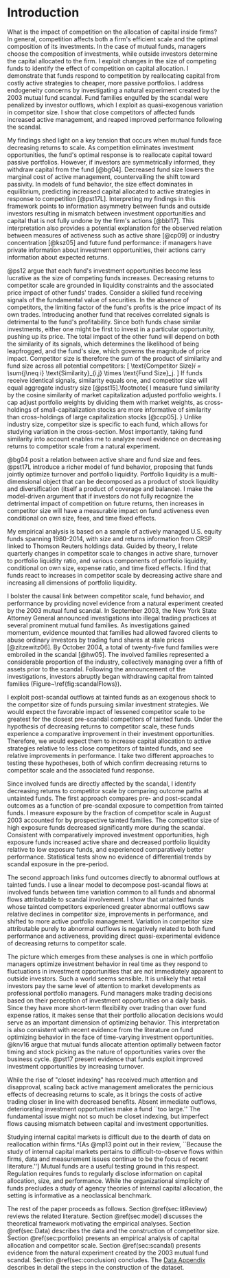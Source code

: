 # Introduction

What is the impact of competition on the allocation of capital inside firms? In general, competition affects both a firm's efficient scale and the optimal composition of its investments.
In the case of mutual funds, managers choose the composition of investments, while outside investors determine the capital allocated to the firm. 
I exploit changes in the size of competing funds to identify the effect of competition on capital allocation. I demonstrate that funds respond to competition by reallocating capital from costly active strategies to cheaper, more passive portfolios. I address endogeneity concerns by investigating a natural experiment created by the 2003 mutual fund scandal. Fund families engulfed by the scandal were penalized by investor outflows, which I exploit as quasi-exogenous variation in competitor size. I show that close competitors of affected funds increased active management, and reaped improved performance following the scandal.

My findings shed light on a key tension that occurs when mutual funds face decreasing returns to scale. As competition eliminates investment opportunities, the fund's optimal response is to reallocate capital toward passive portfolios. However, if investors are symmetrically informed, they withdraw capital from the fund [@bg04]. Decreased fund size lowers the marginal cost of active management, countervailing the shift toward passivity. In models of fund behavior, the size effect dominates in equilibrium, predicting increased capital allocated to active strategies in response to competition [@pst17L]. Interpreting my findings in this framework points to information asymmetry between funds and outside investors resulting in mismatch between investment opportunities and capital that is not fully undone by the firm's actions [@bbl17]. This interpretation also provides a potential explanation for the observed relation between measures of activeness such as active share [@cp09] or industry concentration [@ksz05] and future fund performance: if managers have private information about investment opportunities, their actions carry information about expected returns.

@ps12 argue that each fund's investment opportunities become less lucrative as the size of competing funds increases.
Decreasing returns to competitor scale are grounded in liquidity constraints and the associated price impact of other funds' trades. Consider a skilled fund receiving signals of the fundamental value of securities. In the absence of competitors, the limiting factor of the fund's profits is the price impact of its own trades. Introducing another fund that receives correlated signals is detrimental to the fund's profitability. Since both funds chase similar investments, either one might be first to invest in a particular opportunity, pushing up its price. The total impact of the other fund will depend on both the similarity of its signals, which determines the likelihood of being leapfrogged, and the fund's size, which governs the magnitude of price impact. Competitor size is therefore the sum of the product of similarity and fund size across all potential competitors:
\[
\text{Competitor Size}_i = \sum_{j\neq i} \text{Similarity}_{i,j} \times \text{Fund Size}_j.
\]
If funds receive identical signals, similarity equals one, and competitor size will equal aggregate industry size [@pst15].\footnote{
I measure fund similarity by the cosine similarity of market capitalization adjusted portfolio weights. I cap adjust portfolio weights by dividing them with market weights, as cross-holdings of small-capitalization stocks are more informative of similarity than cross-holdings of large capitalization stocks [@ccp05].
}
Unlike industry size, competitor size is specific to each fund, which allows for studying variation in the cross-section. Most importantly, taking fund similarity into account enables me to analyze novel evidence on decreasing returns to competitor scale from a natural experiment.

@bg04 posit a relation between active share and fund size and fees. @pst17L introduce a richer model of fund behavior, proposing that funds jointly optimize turnover and portfolio liquidity. Portfolio liquidity is a multi-dimensional object that can be decomposed as a product of stock liquidity and diversification (itself a product of coverage and balance). I make the model-driven argument that if investors do not fully recognize the detrimental impact of competition on future returns, then increases in competitor size will have a measurable impact on fund activeness even conditional on own size, fees, and time fixed effects.

My empirical analysis is based on a sample of actively managed U.S. equity funds spanning 1980-2014, with size and returns information from CRSP linked to Thomson Reuters holdings data.
Guided by theory, I relate quarterly changes in competitor scale to changes in active share, turnover to portfolio liquidity ratio, and various components of portfolio liquidity, conditional on own size, expense ratio, and time fixed effects. I find that funds react to increases in competitor scale by decreasing active share and increasing all dimensions of portfolio liquidity.

I bolster the causal link between competitor scale, fund behavior, and performance by providing novel evidence from a natural experiment created by the 2003 mutual fund scandal. In September 2003, the New York State Attorney General announced investigations into illegal trading practices at several prominent mutual fund families. As investigations gained momentum, evidence mounted that families had allowed favored clients to abuse ordinary investors by trading fund shares at stale prices [@zitzewitz06]. By October 2004, a total of twenty-five fund families were embroiled in the scandal [@hw05]. The involved families represented a considerable proportion of the industry, collectively managing over a fifth of assets prior to the scandal. Following the announcement of the investigations, investors abruptly began withdrawing capital from tainted families (Figure~\ref{fig:scandalFlows}).

I exploit post-scandal outflows at tainted funds as an exogenous shock to the competitor size of funds pursuing similar investment strategies. We would expect the favorable impact of lessened competitor scale to be greatest for the closest pre-scandal competitors of tainted funds. Under the hypothesis of decreasing returns to competitor scale, these funds experience a comparative improvement in their investment opportunities. Therefore, we would expect them to increase capital allocation to active strategies relative to less close competitors of tainted funds, and see relative improvements in performance. I take two different approaches to testing these hypotheses, both of which confirm decreasing returns to competitor scale and the associated fund response.

Since involved funds are directly affected by the scandal, I identify decreasing returns to competitor scale by comparing outcome paths at untainted funds. The first approach compares pre- and post-scandal outcomes as a function of pre-scandal exposure to competition from tainted   funds. I measure exposure by the fraction of competitor scale in August 2003 accounted for by prospective tainted families. The competitor size of high exposure funds decreased significantly more during the scandal. Consistent with comparatively improved investment opportunities, high exposure funds increased active share and decreased portfolio liquidity relative to low exposure funds, and experienced comparatively better performance. Statistical tests show no evidence of differential trends by scandal exposure in the pre-period.

The second approach links fund outcomes directly to abnormal outflows at tainted funds. I use a linear model to decompose post-scandal flows at involved funds between time variation common to all funds and abnormal flows attributable to scandal involvement. I show that untainted funds whose tainted competitors experienced greater abnormal outflows saw relative declines in competitor size, improvements in performance, and shifted to more active portfolio management. Variation in competitor size attributable purely to abnormal outflows is negatively related to both fund performance and activeness, providing direct quasi-experimental evidence of decreasing returns to competitor scale.

The picture which emerges from these analyses is one in which portfolio managers optimize investment behavior in real time as they respond to fluctuations in investment opportunities that are not immediately apparent to outside investors. Such a world seems sensible. It is unlikely that retail investors pay the same level of attention to market developments as professional portfolio managers. Fund managers make trading decisions based on their perception of investment opportunities on a daily basis. Since they have more short-term flexibility over trading than over fund expense ratios, it makes sense that their portfolio allocation decisions would serve as an important dimension of optimizing behavior. This interpretation is also consistent with recent evidence from the literature on fund optimizing behavior in the face of time-varying investment opportunities. @knv16 argue that mutual funds allocate attention optimally between factor timing and stock picking as the nature of opportunities varies over the business cycle. @pst17 present evidence that funds exploit improved investment opportunities by increasing turnover.

While the rise of "closet indexing" has received much attention and disapproval, scaling back active management ameliorates the pernicious effects of decreasing returns to scale, as it brings the costs of active trading closer in line with decreased benefits. Absent immediate outflows, deteriorating investment opportunities make a fund ``too large.'' The fundamental issue might not so much be closet indexing, but imperfect flows causing mismatch between capital and investment opportunities.

Studying internal capital markets is difficult due to the dearth of data on reallocation within firms.^[As @mp13 point out in their review, ``Because the study of internal capital markets pertains to difficult-to-observe flows within firms, data and measurement issues continue to be the focus of recent literature.''] Mutual funds are a useful testing ground in this respect. Regulation requires funds to regularly disclose information on capital allocation, size, and performance. While the organizational simplicity of funds precludes a study of agency theories of internal capital allocation, the setting is informative as a neoclassical benchmark.

The rest of the paper proceeds as follows.
Section \@ref(sec:litReview) reviews the related literature.
Section \@ref(sec:model) discusses the theoretical framework motivating the empirical analyses.
Section \@ref(sec:Data) describes the data and the construction of competitor size.
Section \@ref(sec:portfolio) presents an empirical analysis of capital allocation and competitor scale.
Section \@ref(sec:scandal) presents evidence from the natural experiment created by the 2003 mutual fund scandal.
Section \@ref(sec:conclusion) concludes.
The [Data Appendix](https://www.dropbox.com/s/qugvhb8b0wqp0cg/LJ_JMP_Data_Appendix.pdf?dl=0) describes in detail the steps in the construction of the dataset.
